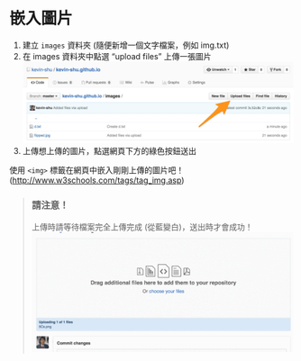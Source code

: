 # 嵌入圖片

1. 建立 `images` 資料夾
(隨便新增一個文字檔案，例如 img.txt)
2. 在 images 資料夾中點選 “upload files” 上傳一張圖片
![](img/upload_files.jpg)
3. 上傳想上傳的圖片，點選網頁下方的綠色按鈕送出

使用 `<img>` 標籤在網頁中嵌入剛剛上傳的圖片吧！
(http://www.w3schools.com/tags/tag_img.asp)

> ### 請注意！
> 上傳時請等待檔案完全上傳完成 (從藍變白)，送出時才會成功！
> ![](img/upload_method.gif)


